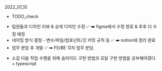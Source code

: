 2022_07_10

* TODO_check
- 팀원들과 디자인 리뷰 & 상세 디자인 수정 ✅ ➡️ figma에서 수정 완료 & 추후 더 수정 예정
- 네이밍 방식 결정 - 변수/파일/컴포넌트/깃 커밋 규칙 등 ✅ ➡️ notion에 정리 완료
- 업무 분담 후 개발 ✅ ➡ FE/BE 각자 업무 분담. 

* 소감
다음 작업 수행을 위해 슬라이드 구현 방법과 모달 구현 방법을 공부해야겠다. + typescript
